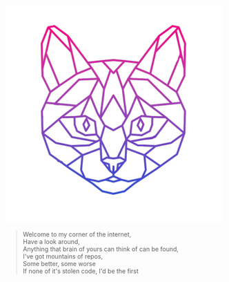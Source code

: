 ![my pfp](/pfp/FullyTransparent.png)
> Welcome to my corner of the internet,  
> Have a look around,  
> Anything that brain of yours can think of can be found,  
> I've got mountains of repos,  
> Some better, some worse  
> If none of it's stolen code, I'd be the first  
